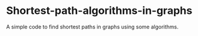 # Shortest-path-algorithms-in-graphs
A simple code to find shortest paths in graphs using some algorithms.
